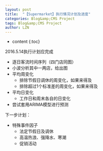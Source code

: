 ```yaml
---
layout: post
title:  "【Supermarket】执行情况计划及进度" 
categories: Blog&amp;CMS Project
tags: Blog&amp;CMS Project
author: LZN
---
```


* content
{:toc}

2016.5.14执行计划应完成
<ul>
	<li>逐日客流时间序列（四门店同图）</li>
	<li>小波分析其中一两店，给出图</li>
	<li>平均周变化
<ul>
	<li>排除节假日调休的周变化，如果来得及</li>
	<li>排除超过1个标准差的周变化，如果来得及</li>
</ul>
</li>
	<li>平均日变化
<ul>
	<li>工作日和周末各自的日变化<span id="transmark" style="display: none; width: 0px; height: 0px;"></span></li>
</ul>
</li>
	<li>尝试套用ARIMA模型进行预测</li>
</ul>
下一步计划：
<ul>
	<li>特殊事件因子
<ul>
	<li>法定节假日及调休</li>
	<li>高温热浪、强降水、寒潮</li>
	<li>促销活动</li>
</ul>
</li>
</ul>